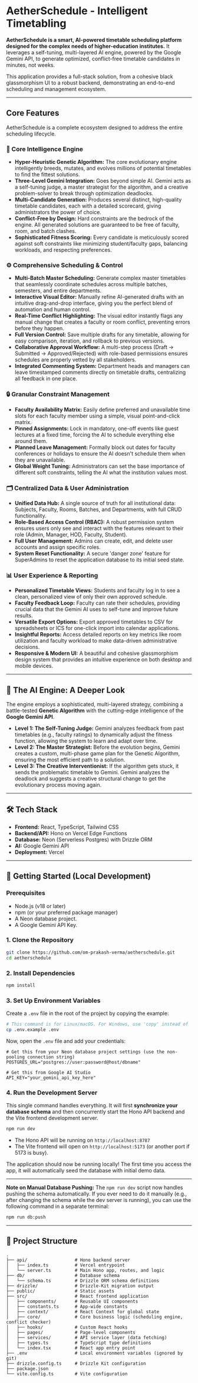 
# AetherSchedule - Intelligent Timetabling

**AetherSchedule is a smart, AI-powered timetable scheduling platform designed for the complex needs of higher-education institutes.** It leverages a self-tuning, multi-layered AI engine, powered by the Google Gemini API, to generate optimized, conflict-free timetable candidates in minutes, not weeks.

This application provides a full-stack solution, from a cohesive black glassmorphism UI to a robust backend, demonstrating an end-to-end scheduling and management ecosystem.

---

## Core Features

AetherSchedule is a complete ecosystem designed to address the entire scheduling lifecycle.

### 🧠 Core Intelligence Engine
- **Hyper-Heuristic Genetic Algorithm:** The core evolutionary engine intelligently breeds, mutates, and evolves millions of potential timetables to find the fittest solutions.
- **Three-Level Gemini Integration:** Goes beyond simple AI. Gemini acts as a self-tuning judge, a master strategist for the algorithm, and a creative problem-solver to break through optimization deadlocks.
- **Multi-Candidate Generation:** Produces several distinct, high-quality timetable candidates, each with a detailed scorecard, giving administrators the power of choice.
- **Conflict-Free by Design:** Hard constraints are the bedrock of the engine. All generated solutions are guaranteed to be free of faculty, room, and batch clashes.
- **Sophisticated Fitness Scoring:** Every candidate is meticulously scored against soft constraints like minimizing student/faculty gaps, balancing workloads, and respecting preferences.

### ⚙️ Comprehensive Scheduling & Control
- **Multi-Batch Master Scheduling:** Generate complex master timetables that seamlessly coordinate schedules across multiple batches, semesters, and entire departments.
- **Interactive Visual Editor:** Manually refine AI-generated drafts with an intuitive drag-and-drop interface, giving you the perfect blend of automation and human control.
- **Real-Time Conflict Highlighting:** The visual editor instantly flags any manual change that creates a faculty or room conflict, preventing errors before they happen.
- **Full Version Control:** Save multiple drafts for any timetable, allowing for easy comparison, iteration, and rollback to previous versions.
- **Collaborative Approval Workflow:** A multi-step process (Draft → Submitted → Approved/Rejected) with role-based permissions ensures schedules are properly vetted by all stakeholders.
- **Integrated Commenting System:** Department heads and managers can leave timestamped comments directly on timetable drafts, centralizing all feedback in one place.

### 🔒 Granular Constraint Management
- **Faculty Availability Matrix:** Easily define preferred and unavailable time slots for each faculty member using a simple, visual point-and-click matrix.
- **Pinned Assignments:** Lock in mandatory, one-off events like guest lectures at a fixed time, forcing the AI to schedule everything else around them.
- **Planned Leave Management:** Formally block out dates for faculty conferences or holidays to ensure the AI doesn't schedule them when they are unavailable.
- **Global Weight Tuning:** Administrators can set the base importance of different soft constraints, telling the AI what the institution values most.

### 🗂️ Centralized Data & User Administration
- **Unified Data Hub:** A single source of truth for all institutional data: Subjects, Faculty, Rooms, Batches, and Departments, with full CRUD functionality.
- **Role-Based Access Control (RBAC):** A robust permission system ensures users only see and interact with the features relevant to their role (Admin, Manager, HOD, Faculty, Student).
- **Full User Management:** Admins can create, edit, and delete user accounts and assign specific roles.
- **System Reset Functionality:** A secure 'danger zone' feature for SuperAdmins to reset the application database to its initial seed state.

### 📊 User Experience & Reporting
- **Personalized Timetable Views:** Students and faculty log in to see a clean, personalized view of only their own approved schedule.
- **Faculty Feedback Loop:** Faculty can rate their schedules, providing crucial data that the Gemini AI uses to self-tune and improve future results.
- **Versatile Export Options:** Export approved timetables to CSV for spreadsheets or ICS for one-click import into calendar applications.
- **Insightful Reports:** Access detailed reports on key metrics like room utilization and faculty workload to make data-driven administrative decisions.
- **Responsive & Modern UI:** A beautiful and cohesive glassmorphism design system that provides an intuitive experience on both desktop and mobile devices.

---

## 🤖 The AI Engine: A Deeper Look

The engine employs a sophisticated, multi-layered strategy, combining a battle-tested **Genetic Algorithm** with the cutting-edge intelligence of the **Google Gemini API**.

- **Level 1: The Self-Tuning Judge:** Gemini analyzes feedback from past timetables (e.g., faculty ratings) to dynamically adjust the fitness function, allowing the system to learn and adapt over time.
- **Level 2: The Master Strategist:** Before the evolution begins, Gemini creates a custom, multi-phase game plan for the Genetic Algorithm, ensuring the most efficient path to a solution.
- **Level 3: The Creative Interventionist:** If the algorithm gets stuck, it sends the problematic timetable to Gemini. Gemini analyzes the deadlock and suggests a creative structural change to get the evolutionary process moving again.

---

## 🛠️ Tech Stack

- **Frontend:** React, TypeScript, Tailwind CSS
- **Backend/API:** Hono on Vercel Edge Functions
- **Database:** Neon (Serverless Postgres) with Drizzle ORM
- **AI:** Google Gemini API
- **Deployment:** Vercel

---

## 🚀 Getting Started (Local Development)

### Prerequisites
- Node.js (v18 or later)
- npm (or your preferred package manager)
- A Neon database project.
- A Google Gemini API Key.

### 1. Clone the Repository
```bash
git clone https://github.com/om-prakash-verma/aetherschedule.git
cd aetherschedule
```

### 2. Install Dependencies
```bash
npm install
```

### 3. Set Up Environment Variables
Create a `.env` file in the root of the project by copying the example:
```bash
# This command is for Linux/macOS. For Windows, use 'copy' instead of 'cp'.
cp .env.example .env
```

Now, open the `.env` file and add your credentials:

```env
# Get this from your Neon database project settings (use the non-pooling connection string)
POSTGRES_URL="postgres://user:password@host/dbname"

# Get this from Google AI Studio
API_KEY="your_gemini_api_key_here"
```

### 4. Run the Development Server
This single command handles everything. It will first **synchronize your database schema** and then concurrently start the Hono API backend and the Vite frontend development server.

```bash
npm run dev
```

- The Hono API will be running on `http://localhost:8787`
- The Vite frontend will open on `http://localhost:5173` (or another port if 5173 is busy).

The application should now be running locally! The first time you access the app, it will automatically seed the database with initial demo data.

---
**Note on Manual Database Pushing:** The `npm run dev` script now handles pushing the schema automatically. If you ever need to do it manually (e.g., after changing the schema while the dev server is running), you can use the following command in a separate terminal:
```bash
npm run db:push
```
---


## 📂 Project Structure

```
.
├── api/                  # Hono backend server
│   ├── index.ts          # Vercel entrypoint
│   └── server.ts         # Main Hono app, routes, and logic
├── db/                   # Database schema
│   └── schema.ts         # Drizzle ORM schema definitions
├── drizzle/              # Drizzle-Kit migration output
├── public/               # Static assets
├── src/                  # React frontend application
│   ├── components/       # Reusable UI components
│   ├── constants.ts      # App-wide constants
│   ├── context/          # React Context for global state
│   ├── core/             # Core business logic (scheduling engine, conflict checker)
│   ├── hooks/            # Custom React hooks
│   ├── pages/            # Page-level components
│   ├── services/         # API service layer (data fetching)
│   ├── types.ts          # TypeScript type definitions
│   └── index.tsx         # React app entry point
├── .env                  # Local environment variables (ignored by git)
├── drizzle.config.ts     # Drizzle Kit configuration
├── package.json
└── vite.config.ts        # Vite configuration
```